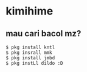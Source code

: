 # kimihime
## mau cari bacol mz?

```
$ pkg install kntl
$ pkg insrall mmk
$ pkg install jmbd
$ pkg instLl dildo :D
```